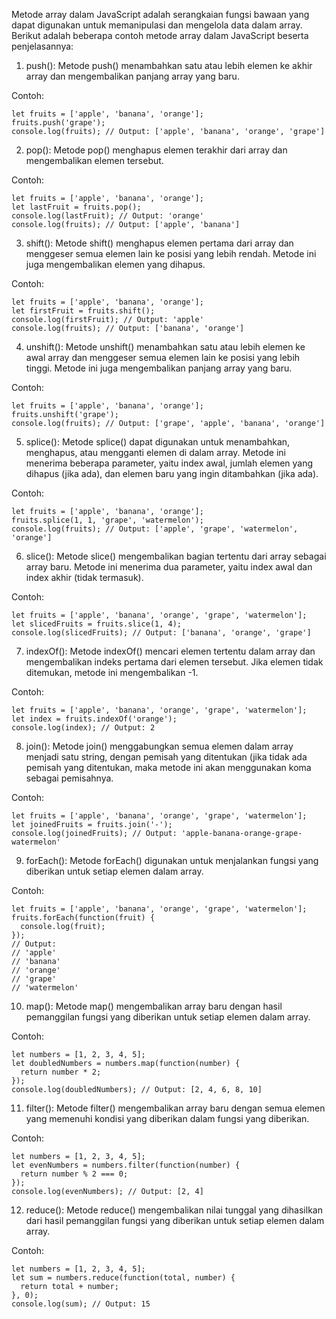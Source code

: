 Metode array dalam JavaScript adalah serangkaian fungsi bawaan yang dapat digunakan untuk memanipulasi dan mengelola data dalam array. Berikut adalah beberapa contoh metode array dalam JavaScript beserta penjelasannya:

1. push(): Metode push() menambahkan satu atau lebih elemen ke akhir array dan mengembalikan panjang array yang baru.

Contoh:
```
let fruits = ['apple', 'banana', 'orange'];
fruits.push('grape');
console.log(fruits); // Output: ['apple', 'banana', 'orange', 'grape']
```

2. pop(): Metode pop() menghapus elemen terakhir dari array dan mengembalikan elemen tersebut.

Contoh:
```
let fruits = ['apple', 'banana', 'orange'];
let lastFruit = fruits.pop();
console.log(lastFruit); // Output: 'orange'
console.log(fruits); // Output: ['apple', 'banana']
```

3. shift(): Metode shift() menghapus elemen pertama dari array dan menggeser semua elemen lain ke posisi yang lebih rendah. Metode ini juga mengembalikan elemen yang dihapus.

Contoh:
```
let fruits = ['apple', 'banana', 'orange'];
let firstFruit = fruits.shift();
console.log(firstFruit); // Output: 'apple'
console.log(fruits); // Output: ['banana', 'orange']
```

4. unshift(): Metode unshift() menambahkan satu atau lebih elemen ke awal array dan menggeser semua elemen lain ke posisi yang lebih tinggi. Metode ini juga mengembalikan panjang array yang baru.

Contoh:
```
let fruits = ['apple', 'banana', 'orange'];
fruits.unshift('grape');
console.log(fruits); // Output: ['grape', 'apple', 'banana', 'orange']
```

5. splice(): Metode splice() dapat digunakan untuk menambahkan, menghapus, atau mengganti elemen di dalam array. Metode ini menerima beberapa parameter, yaitu index awal, jumlah elemen yang dihapus (jika ada), dan elemen baru yang ingin ditambahkan (jika ada).

Contoh:
```
let fruits = ['apple', 'banana', 'orange'];
fruits.splice(1, 1, 'grape', 'watermelon');
console.log(fruits); // Output: ['apple', 'grape', 'watermelon', 'orange']
```

6. slice(): Metode slice() mengembalikan bagian tertentu dari array sebagai array baru. Metode ini menerima dua parameter, yaitu index awal dan index akhir (tidak termasuk).

Contoh:
```
let fruits = ['apple', 'banana', 'orange', 'grape', 'watermelon'];
let slicedFruits = fruits.slice(1, 4);
console.log(slicedFruits); // Output: ['banana', 'orange', 'grape']
```

7. indexOf(): Metode indexOf() mencari elemen tertentu dalam array dan mengembalikan indeks pertama dari elemen tersebut. Jika elemen tidak ditemukan, metode ini mengembalikan -1.

Contoh:
```
let fruits = ['apple', 'banana', 'orange', 'grape', 'watermelon'];
let index = fruits.indexOf('orange');
console.log(index); // Output: 2
```

8. join(): Metode join() menggabungkan semua elemen dalam array menjadi satu string, dengan pemisah yang ditentukan (jika tidak ada pemisah yang ditentukan, maka metode ini akan menggunakan koma sebagai pemisahnya.

Contoh:
```
let fruits = ['apple', 'banana', 'orange', 'grape', 'watermelon'];
let joinedFruits = fruits.join('-');
console.log(joinedFruits); // Output: 'apple-banana-orange-grape-watermelon'
```

9. forEach(): Metode forEach() digunakan untuk menjalankan fungsi yang diberikan untuk setiap elemen dalam array.

Contoh:
```
let fruits = ['apple', 'banana', 'orange', 'grape', 'watermelon'];
fruits.forEach(function(fruit) {
  console.log(fruit);
});
// Output:
// 'apple'
// 'banana'
// 'orange'
// 'grape'
// 'watermelon'
```

10. map(): Metode map() mengembalikan array baru dengan hasil pemanggilan fungsi yang diberikan untuk setiap elemen dalam array.

Contoh:
```
let numbers = [1, 2, 3, 4, 5];
let doubledNumbers = numbers.map(function(number) {
  return number * 2;
});
console.log(doubledNumbers); // Output: [2, 4, 6, 8, 10]
```

11. filter(): Metode filter() mengembalikan array baru dengan semua elemen yang memenuhi kondisi yang diberikan dalam fungsi yang diberikan.

Contoh:
```
let numbers = [1, 2, 3, 4, 5];
let evenNumbers = numbers.filter(function(number) {
  return number % 2 === 0;
});
console.log(evenNumbers); // Output: [2, 4]
```

12. reduce(): Metode reduce() mengembalikan nilai tunggal yang dihasilkan dari hasil pemanggilan fungsi yang diberikan untuk setiap elemen dalam array.

Contoh:
```
let numbers = [1, 2, 3, 4, 5];
let sum = numbers.reduce(function(total, number) {
  return total + number;
}, 0);
console.log(sum); // Output: 15
```